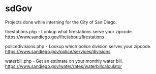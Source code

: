 # sdGov
Projects done while interning for the City of San Diego.

firestations.php - Lookup what firestations serve your zipcode.
https://www.sandiego.gov/fire/about/firestations

policedivisions.php - Lookup which police division serves your zipcode.
https://www.sandiego.gov/police/services/divisions

waterbill.php - Get an estimate on your monthly water bill.
https://www.sandiego.gov/water/rates/waterbillcalculator

